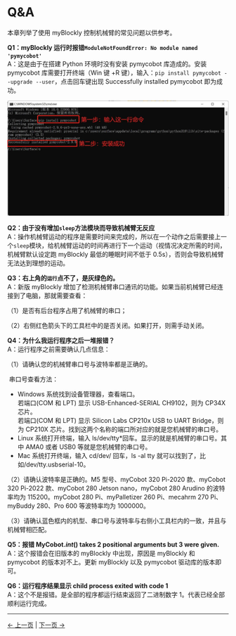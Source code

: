 # Q&A

本章列举了使用 myBlockly 控制机械臂的常见问题以供参考。

**Q1：myBlockly 运行时报错`ModuleNotFoundError: No module named 'pymycobot'`**  
A：这是由于在搭建 Python 环境时没有安装 pymycobot 库造成的。安装 pymycobot 库需要打开终端（Win 键 +R 键），输入：`pip install pymycobot --upgrade --user`，点击回车键出现 Successfully installed pymycobot 即为成功。

<img src="./img/myblockly/Q&A.jpg" style="zoom: 50%;" />

**Q2：由于没有增加`sleep`方法模块而导致机械臂无反应**  
A：操作机械臂运动的程序是需要时间来完成的，所以在一个动作之后需要接上一个`sleep`模块，给机械臂运动的时间再进行下一个运动（视情况决定所需的时间，机械臂默认设定跑 myBlockly 最低的睡眠时间不低于 0.5s），否则会导致机械臂无法达到理想的运动。

**Q3：右上角的`运行`点不了，是灰绿色的。**  
A：新版 myBlockly 增加了检测机械臂串口通讯的功能。如果当前机械臂已经连接到了电脑，那就需要查看：

（1）是否有后台程序占用了机械臂的串口；

（2）右侧红色箭头下的工具栏中的是否关闭。如果打开，则需手动关闭。

**Q4：为什么我运行程序之后一堆报错？**  
A：运行程序之前需要确认几点信息：

（1）请确认您的机械臂串口号与波特率都是正确的。

​ 串口号查看方法：

- Windows 系统找到设备管理器，查看端口。  
  若端口(COM 和 LPT) 显示 USB-Enhanced-SERIAL CH9102，则为 CP34X 芯片。  
  若端口(COM 和 LPT) 显示 Silicon Labs CP210x USB to UART Bridge，则为 CP210X 芯片。找到这两个名称的端口所对应的就是您机械臂的串口号。
- Linux 系统打开终端，输入 ls/dev/tty\*回车。显示的就是机械臂的串口号。其中 AMA0 或者 USB0 等就是您机械臂的串口号。
- Mac 系统打开终端，输入 cd/dev/ 回车，ls -al tty 就可以找到了，比如/dev/tty.usbserial-10。

（2）请确认波特率是正确的。M5 型号、myCobot 320 Pi-2020 款、myCobot 320 Pi-2022 款、myCobot 280 Jetson nano，myCobot 280 Arudino 的波特率均为 115200。myCobot 280 Pi、myPalletizer 260 Pi、mecahrm 270 Pi、myBuddy 280、Pro 600 等波特率均为 1000000。

（3）请确认蓝色框内的机型、串口号与波特率与右侧小工具栏内的一致，并且与机械臂相匹配。

**Q5：报错 MyCobot._int_() takes 2 positional arguments but 3 were given.**  
A：这个报错会在旧版本的 myBlockly 中出现，原因是 myBlockly 和 pymycobot 的版本对不上。更新 myBlockly 以及 pymycobot 驱动库的版本即可。

**Q6：运行程序结果显示 child process exited with code 1**  
A：这个不是报错。是全部的程序都运行结束返回了二进制数字 1。代表已经全部顺利运行完成。

---

[← 上一页](../320pi/9-PumpUse.md) | [下一页 →](../320pi/11-api.md)
